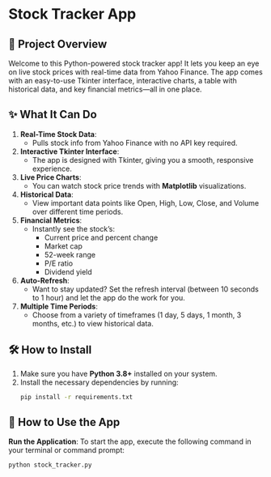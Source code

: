 # Stock Tracker App

## 📌 Project Overview
Welcome to this Python-powered stock tracker app! It lets you keep an eye on live stock prices with real-time data from Yahoo Finance. The app comes with an easy-to-use Tkinter interface, interactive charts, a table with historical data, and key financial metrics—all in one place.

## ✨ What It Can Do
1. **Real-Time Stock Data**:
   - Pulls stock info from Yahoo Finance with no API key required.
2. **Interactive Tkinter Interface**:
   - The app is designed with Tkinter, giving you a smooth, responsive experience.
3. **Live Price Charts**:
   - You can watch stock price trends with **Matplotlib** visualizations.
4. **Historical Data**:
   - View important data points like Open, High, Low, Close, and Volume over different time periods.
5. **Financial Metrics**:
   - Instantly see the stock’s:
     - Current price and percent change
     - Market cap
     - 52-week range
     - P/E ratio
     - Dividend yield
6. **Auto-Refresh**:
   - Want to stay updated? Set the refresh interval (between 10 seconds to 1 hour) and let the app do the work for you.
7. **Multiple Time Periods**:
   - Choose from a variety of timeframes (1 day, 5 days, 1 month, 3 months, etc.) to view historical data.

## 🛠️ How to Install
1. Make sure you have **Python 3.8+** installed on your system.
2. Install the necessary dependencies by running:
   ```bash
   pip install -r requirements.txt
  ## 🚀 How to Use the App
 **Run the Application**:
   To start the app, execute the following command in your terminal or command prompt:
   ```bash
   python stock_tracker.py

